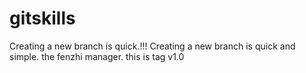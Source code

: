 # gitskills
Creating a new branch is quick.!!!
Creating a new branch is quick and simple.
the fenzhi manager.
this is tag v1.0
